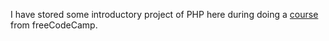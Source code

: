 I have stored some introductory project of PHP here during doing a [course](https://youtu.be/OK_JCtrrv-c) from freeCodeCamp.